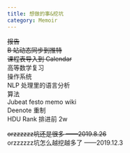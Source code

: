 ```yaml
---
title: 想做的事&挖坑
category: Memoir
---
```


~~报告~~  
~~B 站动态同步到推特~~  
~~课程表导入到 Calendar~~  
高等数学复习  
操作系统  
NLP 处理里的语言分析  
算法  
Jubeat festo memo wiki  
Deenote 重制  
HDU Rank 排进前 2w  

~~orzzzzzz坑还是很多    ——2019.8.26~~  
orzzzzzz坑怎么越挖越多了    ——2019.12.3

